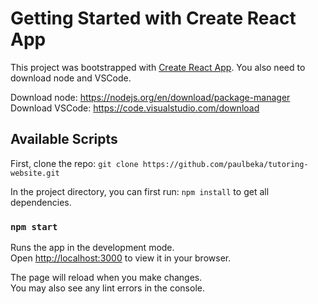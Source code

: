 # Getting Started with Create React App

This project was bootstrapped with [Create React App](https://github.com/facebook/create-react-app). You also need to download node and VSCode.

Download node: https://nodejs.org/en/download/package-manager
Download VSCode: https://code.visualstudio.com/download

## Available Scripts

First, clone the repo: `git clone https://github.com/paulbeka/tutoring-website.git`

In the project directory, you can first run: `npm install` to get all dependencies.

### `npm start`

Runs the app in the development mode.\
Open [http://localhost:3000](http://localhost:3000) to view it in your browser.

The page will reload when you make changes.\
You may also see any lint errors in the console.
